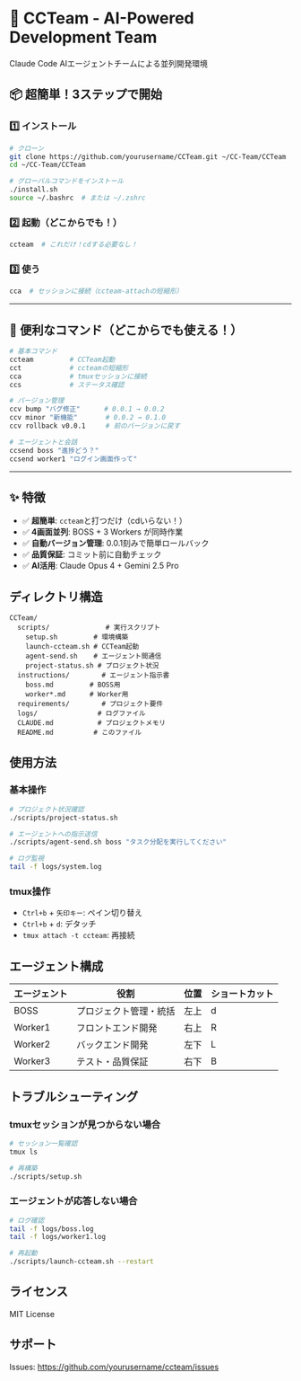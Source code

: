 # 🚀 CCTeam - AI-Powered Development Team

Claude Code AIエージェントチームによる並列開発環境

## 📦 超簡単！3ステップで開始

### 1️⃣ インストール
```bash
# クローン
git clone https://github.com/yourusername/CCTeam.git ~/CC-Team/CCTeam
cd ~/CC-Team/CCTeam

# グローバルコマンドをインストール
./install.sh
source ~/.bashrc  # または ~/.zshrc
```

### 2️⃣ 起動（どこからでも！）
```bash
ccteam  # これだけ！cdする必要なし！
```

### 3️⃣ 使う
```bash
cca  # セッションに接続（ccteam-attachの短縮形）
```

---

## 🎯 便利なコマンド（どこからでも使える！）

```bash
# 基本コマンド
ccteam         # CCTeam起動
cct            # ccteamの短縮形
cca            # tmuxセッションに接続
ccs            # ステータス確認

# バージョン管理
ccv bump "バグ修正"      # 0.0.1 → 0.0.2
ccv minor "新機能"       # 0.0.2 → 0.1.0  
ccv rollback v0.0.1     # 前のバージョンに戻す

# エージェントと会話
ccsend boss "進捗どう？"
ccsend worker1 "ログイン画面作って"
```

---

## ✨ 特徴

- ✅ **超簡単**: `ccteam`と打つだけ（cdいらない！）
- ✅ **4画面並列**: BOSS + 3 Workers が同時作業
- ✅ **自動バージョン管理**: 0.0.1刻みで簡単ロールバック
- ✅ **品質保証**: コミット前に自動チェック
- ✅ **AI活用**: Claude Opus 4 + Gemini 2.5 Pro

## ディレクトリ構造

```
CCTeam/
  scripts/              # 実行スクリプト
    setup.sh         # 環境構築
    launch-ccteam.sh # CCTeam起動
    agent-send.sh    # エージェント間通信
    project-status.sh # プロジェクト状況
  instructions/        # エージェント指示書
    boss.md         # BOSS用
    worker*.md      # Worker用
  requirements/        # プロジェクト要件
  logs/               # ログファイル
  CLAUDE.md           # プロジェクトメモリ
  README.md          # このファイル
```

## 使用方法

### 基本操作

```bash
# プロジェクト状況確認
./scripts/project-status.sh

# エージェントへの指示送信
./scripts/agent-send.sh boss "タスク分配を実行してください"

# ログ監視
tail -f logs/system.log
```

### tmux操作

- `Ctrl+b` + `矢印キー`: ペイン切り替え
- `Ctrl+b` + `d`: デタッチ
- `tmux attach -t ccteam`: 再接続

## エージェント構成

| エージェント | 役割 | 位置 | ショートカット |
|------------|------|---------|------------|
| BOSS | プロジェクト管理・統括 | 左上 | d |
| Worker1 | フロントエンド開発 | 右上 | R |
| Worker2 | バックエンド開発 | 左下 | L |
| Worker3 | テスト・品質保証 | 右下 | B |

## トラブルシューティング

### tmuxセッションが見つからない場合

```bash
# セッション一覧確認
tmux ls

# 再構築
./scripts/setup.sh
```

### エージェントが応答しない場合

```bash
# ログ確認
tail -f logs/boss.log
tail -f logs/worker1.log

# 再起動
./scripts/launch-ccteam.sh --restart
```

## ライセンス

MIT License

## サポート

Issues: https://github.com/yourusername/ccteam/issues 